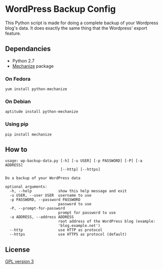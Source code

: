 # WordPress Backup Config

This Python script is made for doing a complete backup of your Wordpress blog's data. It does exactly the same thing that the Wordpress' export feature.

## Dependancies

 * Python 2.7
 * [Mechanize][1] package

### On Fedora

    yum install python-mechanize

### On Debian

    aptitude install python-mechanize

### Using pip

    pip install mechanize

## How to

	usage: wp-backup-data.py [-h] [-u USER] [-p PASSWORD] [-P] [-a ADDRESS]
							 [--http] [--https]

	Do a backup of your WordPress data

	optional arguments:
	  -h, --help            show this help message and exit
	  -u USER, --user USER  username to use
	  -p PASSWORD, --password PASSWORD
							password to use
	  -P, --prompt-for-password
							prompt for password to use
	  -a ADDRESS, --address ADDRESS
							root address of the WordPress blog (example:
							'blog.example.net')
	  --http                use HTTP as protocol
	  --https               use HTTPS as protocol (default)

## License

[GPL version 3][2]

  [1]: https://pypi.python.org/pypi/mechanize "Mechanize Python package"
  [2]: https://www.gnu.org/licenses/gpl.txt "GPL version 3"
